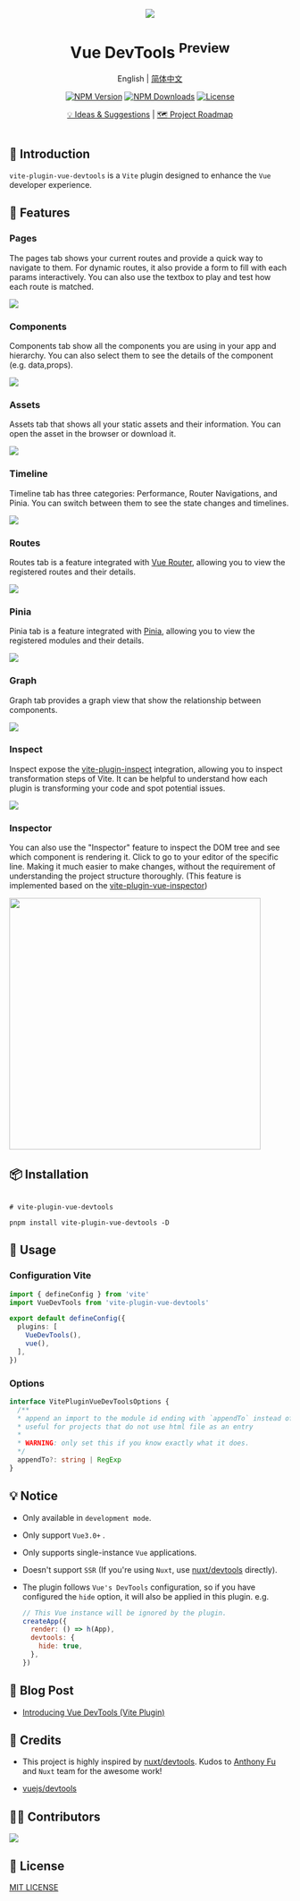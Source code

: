 <p align="center">
  <img src="https://github.com/webfansplz/vite-plugin-vue-devtools/raw/main/screenshots/bg.png" />
</p>
<h1 align="center">
Vue DevTools <sup>Preview</sup>
</h1>

<p align="center">
English | <a href="./README.zh-CN.md">简体中文</a>
</p>

<p align="center">
  <a href="https://www.npmjs.com/package/vite-plugin-vue-devtools" target="_blank" rel="noopener noreferrer"><img src="https://badgen.net/npm/v/vite-plugin-vue-devtools" alt="NPM Version" /></a>
  <a href="https://www.npmjs.com/package/vite-plugin-vue-devtools" target="_blank" rel="noopener noreferrer"><img src="https://badgen.net/npm/dt/vite-plugin-vue-devtools" alt="NPM Downloads" /></a>
 <a href="https://github.com/webfansplz/vite-plugin-vue-devtools/blob/main/LICENSE" target="_blank" rel="noopener noreferrer"><img src="https://badgen.net/github/license/webfansplz/vite-plugin-vue-devtools" alt="License" /></a>
</p>

<p align="center">
  <a href="https://github.com/webfansplz/vite-plugin-vue-devtools/discussions/1">💡 Ideas & Suggestions</a> |
  <a href="https://github.com/webfansplz/vite-plugin-vue-devtools/discussions/2">🗺️ Project Roadmap</a> 
</p>

<p align="center">
<a href="https://stackblitz.com/edit/vitejs-vite-oxbwzk?file=vite.config.ts&view=preview"><img src="https://developer.stackblitz.com/img/open_in_stackblitz.svg" alt=""></a>
</p>


## 📖 Introduction

`vite-plugin-vue-devtools` is a `Vite` plugin designed to enhance the `Vue` developer experience.



## 🎉 Features

### Pages

The pages tab shows your current routes and provide a quick way to navigate to them. For dynamic routes, it also provide a form to fill with each params interactively. You can also use the textbox to play and test how each route is matched.

<img src="https://github.com/webfansplz/vite-plugin-vue-devtools/raw/main/screenshots/pages.png" />


### Components

Components tab show all the components you are using in your app and hierarchy. You can also select them to see the details of the component (e.g. data,props).

<img src="https://github.com/webfansplz/vite-plugin-vue-devtools/raw/main/screenshots/components.png" />

### Assets

Assets tab that shows all your static assets and their information. You can open the asset in the browser or download it.

<img src="https://github.com/webfansplz/vite-plugin-vue-devtools/raw/main/screenshots/assets.png" />

### Timeline

Timeline tab has three categories: Performance, Router Navigations, and Pinia. You can switch between them to see the state changes and timelines.

<img src="https://github.com/webfansplz/vite-plugin-vue-devtools/raw/main/screenshots/timeline.png" />

### Routes

Routes tab is a feature integrated with [Vue Router](https://github.com/vuejs/router), allowing you to view the registered routes and their details.

<img src="https://github.com/webfansplz/vite-plugin-vue-devtools/raw/main/screenshots/routes.png" />

### Pinia

Pinia tab is a feature integrated with [Pinia](https://github.com/vuejs/pinia), allowing you to view the registered modules and their details.

<img src="https://github.com/webfansplz/vite-plugin-vue-devtools/raw/main/screenshots/pinia.png" />

### Graph

Graph tab provides a graph view that show the relationship between components. 

<img src="https://github.com/webfansplz/vite-plugin-vue-devtools/raw/main/screenshots/graph.png" />

### Inspect

Inspect expose the [vite-plugin-inspect](https://github.com/antfu/vite-plugin-inspect) integration, allowing you to inspect transformation steps of Vite. It can be helpful to understand how each plugin is transforming your code and spot potential issues.

<img src="https://github.com/webfansplz/vite-plugin-vue-devtools/raw/main/screenshots/inspect.png" />

### Inspector

You can also use the "Inspector" feature to inspect the DOM tree and see which component is rendering it. Click to go to your editor of the specific line. Making it much easier to make changes, without the requirement of understanding the project structure thoroughly. (This feature is implemented based on the [vite-plugin-vue-inspector](https://github.com/webfansplz/vite-plugin-vue-inspector))

<img src="https://github.com/webfansplz/vite-plugin-vue-devtools/raw/main/screenshots/inspector.png" height=450 />

## 📦 Installation

```

# vite-plugin-vue-devtools 

pnpm install vite-plugin-vue-devtools -D

```

## 🦄 Usage

### Configuration Vite

```ts
import { defineConfig } from 'vite'
import VueDevTools from 'vite-plugin-vue-devtools'

export default defineConfig({
  plugins: [
    VueDevTools(),
    vue(),
  ],
})
```

### Options

```ts
interface VitePluginVueDevToolsOptions {
  /**
  * append an import to the module id ending with `appendTo` instead of adding a script into body
  * useful for projects that do not use html file as an entry
  *
  * WARNING: only set this if you know exactly what it does.
  */
  appendTo?: string | RegExp
}
```

## 💡 Notice

- Only available in `development mode`.
- Only support `Vue3.0+` .
- Only supports single-instance `Vue` applications.
- Doesn't support `SSR` (If you're using `Nuxt`, use [nuxt/devtools](https://github.com/nuxt/devtools) directly).
- The plugin follows `Vue's DevTools` configuration, so if you have configured the `hide` option, it will also be applied in this plugin. e.g.

  ```js
  // This Vue instance will be ignored by the plugin.
  createApp({
    render: () => h(App),
    devtools: {
      hide: true,
    },
  })
  ```

## 📖 Blog Post

- [Introducing Vue DevTools (Vite Plugin)](https://gist.github.com/webfansplz/bc90a773a0dd474a34e043ab2d2a37a4)

## 🌸 Credits

- This project is highly inspired by [nuxt/devtools](https://github.com/nuxt/devtools). Kudos to [Anthony Fu](https://github.com/antfu) and `Nuxt` team for the awesome work!

- [vuejs/devtools](https://github.com/vuejs/devtools)


## 👨‍💻 Contributors

<a href="https://github.com/webfansplz/vite-plugin-vue-devtools/graphs/contributors">
  <img src="https://contrib.rocks/image?repo=webfansplz/vite-plugin-vue-devtools" />   
</a>    

## 📄 License

[MIT LICENSE](./LICENSE)

